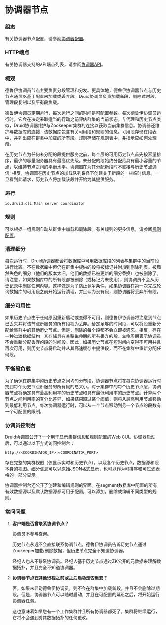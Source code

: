 # 协调器节点

### 组态

有关协调器节点配置，请参阅[协调器配置](http://druid.io/docs/0.12.3/configuration/index.html#coordinator)。

### HTTP端点

有关协调器支持的API端点列表，请参阅[协调器API](http://druid.io/docs/0.12.3/operations/api-reference.html#coordinator)。

### 概观

德鲁伊协调员节点主要负责分段管理和分发。更具体地，德鲁伊协调器节点与历史节点通信以基于配置来加载或丢弃段。Druid协调员负责加载新段，删除过时段，管理段复制以及平衡段负载。

德鲁伊协调员定期运行，每次运行之间的时间是可配置参数。每次德鲁伊协调员运行时，它会在决定采取适当的行动之前评估群集的当前状态。与代理和历史节点类似，Druid协调器维护与Zookeeper集群的连接以获取当前集群信息。协调器还维护与数据库的连接，该数据库包含有关可用段和规则的信息。可用段存储在段表中，并列出应在群集中加载的所有段。规则存储在规则表中，并指示应如何处理段。

在历史节点为任何未分配的段提供服务之前，每个层的可用历史节点首先按容量排序，最少的容量服务器具有最高优先级。未分配的段始终分配给具有最小容量的节点，以维持节点之间的平衡水平。协调器在为其分配新段时不直接与历史节点通信; 相反，协调器在历史节点的加载队列路径下创建关于新段的一些临时信息。一旦看到此请求，历史节点将加载该段并开始为其提供服务。

### 运行

```text
io.druid.cli.Main server coordinator
```

### 规则

可以根据一组规则自动从群集中加载和删除段。有关规则的更多信息，请参阅[规则配置](http://druid.io/docs/0.12.3/operations/rule-configuration.html)。

### 清理细分

每次运行时，Druid协调器都会将数据库中可用数据库段的列表与集群中的当前段进行比较。不在数据库中但仍在群集中提供的段将被标记并附加到删除列表。被黯然失色的细分（他们的版本太旧，他们的数据已被更新的细分替换）也被删除了。请注意，如果数据库中的所有段都被删除（或标记为未使用），则协调员不会从历史记录中删除任何内容。这样做是为了防止竞争条件，如果协调器在第一次完成轮询数据库的可用段之前开始运行清理，并且认为没有段，则协调器将丢弃所有段。

### 细分可用性

如果历史节点由于任何原因重新启动或变得不可用，则德鲁伊协调器将注意到节点已丢失并将该节点所服务的所有段视为丢弃。给定足够的时间段，可以将段重新分配给集群中的其他历史节点。但是，删除的每个段都不会立即被遗忘。相反，存在一种过渡数据结构，其存储具有关联生命期的所有丢弃的段。生命周期表示协调员不会重新分配丢弃的段的时间段。因此，如果历史节点在短时间内变得不可用并且再次可用，则历史节点将启动并从其高速缓存中提供段，而不在集群中重新分配任何段。

### 平衡段负载

为了确保在群集中的历史节点之间均匀分布段，协调器节点将在每次协调器运行时找到每个历史节点所服务的所有段的总大小。对于集群中的每个历史节点层，协调器节点将确定具有最高利用率的历史节点和具有最低利用率的历史节点。计算两个节点之间利用率的百分比差异，如果结果超过某个阈值，则将从最高利用节点移动到最低利用节点。每次协调器运行时，可以从一个节点移动到另一个节点的段数有一个可配置的限制。

### 协调员控制台

Druid协调器公开了一个用于显示集群信息和规则配置的Web GUI。协调器启动后，可以通过以下方式访问控制台：

```text
http://<COORDINATOR_IP>:<COORDINATOR_PORT>
```

存在完整的集群视图（仅显示实时和历史节点），以及各个历史节点，数据源和段本身的视图。细分信息可以以原始JSON格式显示，也可以作为可排序和可过滤表格的一部分显示。

协调器控制台还公开了创建和编辑规则的界面。在segment数据库中配置的所有有效数据源以及默认数据源都可用于配置。可以添加，删除或编辑不同类型的规则。

### 常问问题

1. **客户端是否曾联系协调节点？**

   协调员不参与查询。

   历史节点永远不会直接联系协调节点。德鲁伊协调员告诉历史节点通过Zookeeper加载/删除数据，但历史节点完全不知道协调器。

   经纪人也从不联系协调员。经纪人基于历史节点通过ZK公开的元数据来理解数据拓扑，并且完全不知道协调器。

2. **协调器节点在其他进程之前或之后启动是否重要？**

   否。如果未启动德鲁伊协调员，则不会在群集中加载新段，并且不会删除过期段。但是，协调器节点可以随时启动，并且在可配置的延迟之后，将开始运行协调器任务。

   这也意味着如果您有一个工作集群并且所有协调器都死了，集群将继续运行，它将不会遇到对其数据拓扑的任何更改。